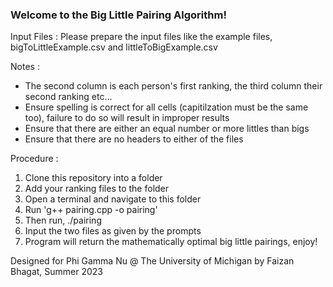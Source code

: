 ### Welcome to the Big Little Pairing Algorithm!

Input Files : 
Please prepare the input files like the example files, bigToLittleExample.csv and littleToBigExample.csv

Notes : 
- The second column is each person's first ranking, the third column their second ranking etc...
- Ensure spelling is correct for all cells (capitilzation must be the same too), failure to do so will result in improper results
- Ensure that there are either an equal number or more littles than bigs
- Ensure that there are no headers to either of the files

Procedure : 
1. Clone this repository into a folder
2. Add your ranking files to the folder
3. Open a terminal and navigate to this folder
4. Run 'g++ pairing.cpp -o pairing'
5. Then run, ./pairing
6. Input the two files as given by the prompts
7. Program will return the mathematically optimal big little pairings, enjoy!

Designed for Phi Gamma Nu @ The University of Michigan by Faizan Bhagat, Summer 2023
